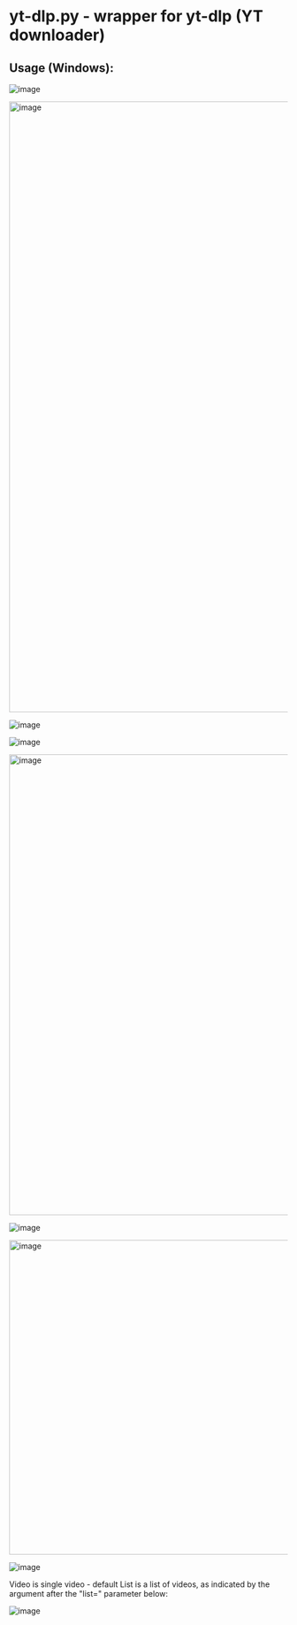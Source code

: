 # yt-dlp.py - wrapper for yt-dlp (YT downloader)

## Usage (Windows):
![image](https://user-images.githubusercontent.com/61011995/154809643-6553100b-2239-4bed-8666-c97ff0f51b7e.png)

<img width="1103" alt="image" src="https://user-images.githubusercontent.com/61011995/154809980-f0a38969-de6c-4c2f-96f9-d6aba22170a4.png">

![image](https://user-images.githubusercontent.com/61011995/154809702-311d9348-18cf-4619-8eb7-28fde0e29ea1.png)

![image](https://user-images.githubusercontent.com/61011995/154809724-c3470292-3c50-4451-b268-35c20becb189.png)

<img width="832" alt="image" src="https://user-images.githubusercontent.com/61011995/154809786-d11db2b8-b932-4eb4-8ee4-5a17ef0a8939.png">

![image](https://user-images.githubusercontent.com/61011995/154809811-9abeb308-48d3-4fc6-bc19-8ed90f800887.png)

<img width="568" alt="image" src="https://user-images.githubusercontent.com/61011995/154809886-8d730493-87ac-4650-a000-8d4160ba2918.png">


![image](https://user-images.githubusercontent.com/61011995/154809922-e0bc4a36-6d60-40d0-9888-e0e11183dec2.png)


Video is single video - default
List is a list of videos, as indicated by the argument after the "list=" parameter below:

![image](https://user-images.githubusercontent.com/61011995/156021871-99293b7d-287a-40a2-96f7-416e92fdcd6f.png)

